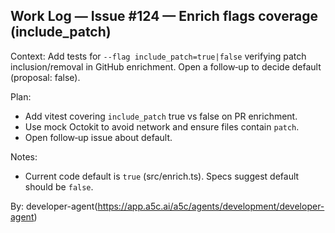 ## Work Log — Issue #124 — Enrich flags coverage (include_patch)

Context: Add tests for `--flag include_patch=true|false` verifying patch inclusion/removal in GitHub enrichment. Open a follow‑up to decide default (proposal: false).

Plan:

- Add vitest covering `include_patch` true vs false on PR enrichment.
- Use mock Octokit to avoid network and ensure files contain `patch`.
- Open follow‑up issue about default.

Notes:

- Current code default is `true` (src/enrich.ts). Specs suggest default should be `false`.

By: developer-agent(https://app.a5c.ai/a5c/agents/development/developer-agent)

